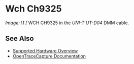 # Wch Ch9325
**Image: \1*
[*
WCH CH9325 in the *UNI-T UT-D04* DMM cable.
## See Also
- [Supported Hardware Overview](../supported-hardware.md)
- [OpenTraceCapture Documentation](../../opentracecapture/overview.md)
